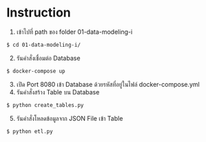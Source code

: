 # Instruction
1. เข้าไปที่ path ของ folder 01-data-modeling-i
```sh
$ cd 01-data-modeling-i/
```
2. รันคำสั่งเชื่อมต่อ Database
```sh
$ docker-compose up
``` 
3. เปิด Port 8080 เข้า Database ด้วยรหัสที่อยู่ในไฟล์ docker-compose.yml
4. รันคำสั่งสร้าง Table บน Database
```sh
$ python create_tables.py
``` 
5. รันคำสั่งโหลดข้อมูลจาก JSON File เข้า Table
```sh
$ python etl.py
``` 


